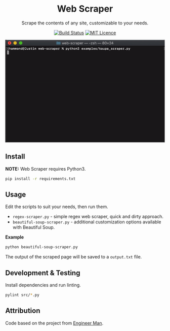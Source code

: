 <div align="center">

# Web Scraper

Scrape the contents of any site, customizable to your needs.

[![Build Status](https://travis-ci.org/Justintime50/web-scraper.svg?branch=master)](https://travis-ci.org/Justintime50/web-scraper)
[![MIT Licence](https://badges.frapsoft.com/os/mit/mit.svg?v=103)](https://opensource.org/licenses/mit-license.php)

<img src="assets/showcase.gif">

</div>

## Install

**NOTE:** Web Scraper requires Python3.

```bash
pip install -r requirements.txt
```

## Usage

Edit the scripts to suit your needs, then run them.

- `regex-scraper.py` - simple regex web scraper, quick and dirty approach.
- `beautiful-soup-scraper.py` - additional customization options available with Beautiful Soup.

**Example**
```bash
python beautiful-soup-scraper.py
```

The output of the scraped page will be saved to a `output.txt` file.

## Development & Testing

Install dependencies and run linting.

```bash
pylint src/*.py
```

## Attribution

Code based on the project from [Engineer Man](https://github.com/engineer-man/youtube/tree/master/042).
